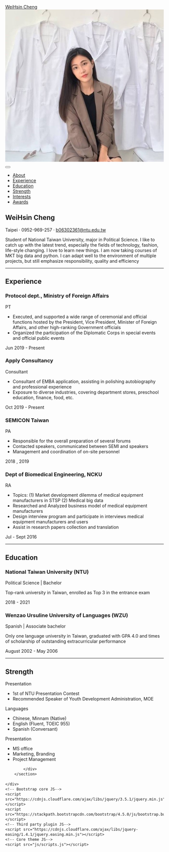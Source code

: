 <html lang="en">

<head>
    <meta charset="utf-8" />
    <meta name="viewport" content="width=device-width, initial-scale=1, shrink-to-fit=no" />
    <meta name="description" content="Yusha's CV" />
    <meta name="WeiHsin" content="WeiHsin" />
    <title>Yusha's Resume</title>
    <link rel="icon" type="image/x-icon" href="assets/img/favicon.ico" />
    <!-- Font Awesome icons (free version)-->
    <script src="https://use.fontawesome.com/releases/v5.13.0/js/all.js" crossorigin="anonymous"></script>
    <!-- Google fonts-->
    <link href="https://fonts.googleapis.com/css?family=Saira+Extra+Condensed:500,700" rel="stylesheet"
        type="text/css" />
    <link href="https://fonts.googleapis.com/css?family=Muli:400,400i,800,800i" rel="stylesheet" type="text/css" />
    <!-- Core theme CSS (includes Bootstrap)-->
    <link href="css/styles.css" rel="stylesheet" />
</head>

<body id="page-top">
    <!-- Navigation-->
    <nav class="navbar navbar-expand-lg navbar-dark bg-primary fixed-top" id="sideNav">
        <a class="navbar-brand js-scroll-trigger" href="#page-top"><span class="d-block d-lg-none">WeiHsin
                Cheng</span><span class="d-none d-lg-block"><img
                    class="img-fluid img-profile rounded-circle mx-auto mb-2" src="assets/img/profile.jpg"
                    alt="" /></span></a><button class="navbar-toggler" type="button" data-toggle="collapse"
            data-target="#navbarSupportedContent" aria-controls="navbarSupportedContent" aria-expanded="false"
            aria-label="Toggle navigation"><span class="navbar-toggler-icon"></span></button>
        <div class="collapse navbar-collapse" id="navbarSupportedContent">
            <ul class="navbar-nav">
                <li class="nav-item"><a class="nav-link js-scroll-trigger" href="#about">About</a></li>
                <li class="nav-item"><a class="nav-link js-scroll-trigger" href="#experience">Experience</a></li>
                <li class="nav-item"><a class="nav-link js-scroll-trigger" href="#education">Education</a></li>
                <li class="nav-item"><a class="nav-link js-scroll-trigger" href="#strength">Strength</a></li>
                <li class="nav-item"><a class="nav-link js-scroll-trigger" href="#interests">Interests</a></li>
                <li class="nav-item"><a class="nav-link js-scroll-trigger" href="#awards">Awards</a></li>
            </ul>
        </div>
    </nav>
    <!-- Page Content-->
    <div class="container-fluid p-0">
        <!-- About-->
        <section class="resume-section" id="about">
            <div class="resume-section-content">
                <h1 class="mb-0">WeiHsin <span class="text-primary">Cheng</span></h1>
                <div class="subheading mb-5">Taipei · 0952-969-257 · <a
                        href="mailto:b06302361@ntu.edu.tw">b06302361@ntu.edu.tw</a></div>
                <p class="lead mb-5">
                    Student of National Taiwan University, major in Political Science.
                    I like to catch up with the latest trend, especially the fields of technology, fashion, life-style
                    changing. I love to learn new things. I am now taking courses of MKT big data and python.
                    I can adapt well to the environment of multiple projects, but still emphasize responsibility,
                    quality and efficiency</p>
                <div class="social-icons">
                    <a class="social-icon" href="https://yushac.github.io/CV/"><i class="fab fa-github"></i></a><a
                        class="social-icon"
                        href="https://www.facebook.com/profile.php?id=100000317275873&ref=bookmarks"><i
                            class="fab fa-facebook-f"></i></a>
                </div>
            </div>
        </section>
        <hr class="m-0" />
        <!-- Experience-->
        <section class="resume-section" id="experience">
            <div class="resume-section-content">
                <h2 class="mb-5">Experience</h2>
                <div class="d-flex flex-column flex-md-row justify-content-between mb-5">
                    <div class="flex-grow-1">
                        <h3 class="mb-0">Protocol dept., Ministry of Foreign Affairs</h3>
                        <div class="subheading mb-3">PT</div>
                        <ul>
                            <li>Executed, and supported a wide range of ceremonial and official functions hosted by the
                                President, Vice President, Minister of Foreign Affairs, and other high-ranking
                                Government
                                officials</li>
                            <li>Organized the participation of the Diplomatic Corps in special events and official
                                public
                                events</li>
                        </ul>
                    </div>
                    <div class="flex-shrink-0"><span class="text-primary">Jun 2019 - Present</span></div>
                </div>
                <div class="d-flex flex-column flex-md-row justify-content-between mb-5">
                    <div class="flex-grow-1">
                        <h3 class="mb-0">Apply Consultancy</h3>
                        <div class="subheading mb-3">Consultant</div>
                        <ul>
                            <li>Consultant of EMBA application, assisting in polishing autobiography and professional
                                experience</li>
                            <li>Exposure to diverse industries, covering department stores, preschool education,
                                finance, food, etc.</li>
                        </ul>
                    </div>
                    <div class="flex-shrink-0"><span class="text-primary">Oct 2019 - Present</span></div>
                </div>
                <div class="d-flex flex-column flex-md-row justify-content-between mb-5">
                    <div class="flex-grow-1">
                        <h3 class="mb-0">SEMICON Taiwan</h3>
                        <div class="subheading mb-3">PA</div>
                        <ul>
                            <li>Responsible for the overall preparation of several forums </li>
                            <li>Contacted speakers, communicated between SEMI and speakers</li>
                            <li>Management and coordination of on-site personnel</li>
                        </ul>
                    </div>
                    <div class="flex-shrink-0"><span class="text-primary">2018 , 2019</span></div>
                </div>
                <div class="d-flex flex-column flex-md-row justify-content-between">
                    <div class="flex-grow-1">
                        <h3 class="mb-0">Dept of Biomedical Engineering, NCKU</h3>
                        <div class="subheading mb-3">RA</div>
                        <ul>
                            <li>Topics: (1) Market development dilemma of medical equipment manufacturers
                                in STSP (2) Medical big data</li>
                            <li>Researched and Analyzed business model of medical equipment manufacturers</li>
                            <li>Design interview program and participate in interviews medical equipment manufacturers
                                and users</li>
                            <li>Assist in research papers collection and translation</li>
                        </ul>
                    </div>
                    <div class="flex-shrink-0"><span class="text-primary">Jul - Sept 2016</span></div>
                </div>
            </div>
        </section>
        <hr class="m-0" />
        <!-- Education-->
        <section class="resume-section" id="education">
            <div class="resume-section-content">
                <h2 class="mb-5">Education</h2>
                <div class="d-flex flex-column flex-md-row justify-content-between mb-5">
                    <div class="flex-grow-1">
                        <h3 class="mb-0">National Taiwan University (NTU)</h3>
                        <div class="subheading mb-3">Political Science | Bachelor</div>
                        <p>Top-rank university in Taiwan, enrolled as Top 3 in the entrance exam</p>
                    </div>
                    <div class="flex-shrink-0"><span class="text-primary">2018 - 2021</span></div>
                </div>
                <div class="d-flex flex-column flex-md-row justify-content-between">
                    <div class="flex-grow-1">
                        <h3 class="mb-0">Wenzao Ursuline University of Languages (WZU)</h3>
                        <div class="subheading mb-3"> Spanish | Associate bachelor </div>
                        <p>Only one language university in Taiwan, graduated with GPA 4.0 and times of scholarship of
                            outstanding extracurricular performance</p>
                    </div>
                    <div class="flex-shrink-0"><span class="text-primary">August 2002 - May 2006</span></div>
                </div>
            </div>
        </section>
        <hr class="m-0" />
        <!-- Strength-->
        <section class="resume-section" id="strength">
            <div class="resume-section-content">
                <h2 class="mb-5">Strength</h2>
                <div class="subheading mb-3">Presentation</div>
                <ul class="fa-ul mb-0">
                    <li>
                        <span class="fa-li"><i class="fas fa-check"></i></span>1st of NTU Presentation Contest
                    </li>
                    <li>
                        <span class="fa-li"><i class="fas fa-check"></i></span>Recommended Speaker of Youth Development
                        Administration, MOE
                    </li>
                </ul>
                <div class="subheading mb-3">Languages</div>
                <ul class="fa-ul mb-0">
                    <li>
                        <span class="fa-li"><i class="fas fa-check"></i></span>Chinese, Minnam (Native)
                    </li>
                    <li>
                        <span class="fa-li"><i class="fas fa-check"></i></span>English (Fluent, TOEIC 955)
                    </li>
                    <li>
                        <span class="fa-li"><i class="fas fa-check"></i></span>Spanish (Conversant)
                    </li>
                </ul>
                <div class="subheading mb-3">Presentation</div>
                <ul class="fa-ul mb-0">
                    <li>
                        <span class="fa-li"><i class="fas fa-check"></i></span>MS office
                    </li>
                    <li>
                        <span class="fa-li"><i class="fas fa-check"></i></span>Marketing, Branding
                    </li>
                    <li>
                        <span class="fa-li"><i class="fas fa-check"></i></span>Project Management
                    </li>
                </ul>

            </div>
        </section>
	
    </div>
    <!-- Bootstrap core JS-->
    <script src="https://cdnjs.cloudflare.com/ajax/libs/jquery/3.5.1/jquery.min.js"></script>
    <script src="https://stackpath.bootstrapcdn.com/bootstrap/4.5.0/js/bootstrap.bundle.min.js"></script>
    <!-- Third party plugin JS-->
    <script src="https://cdnjs.cloudflare.com/ajax/libs/jquery-easing/1.4.1/jquery.easing.min.js"></script>
    <!-- Core theme JS-->
    <script src="js/scripts.js"></script>
</body>

</html>
